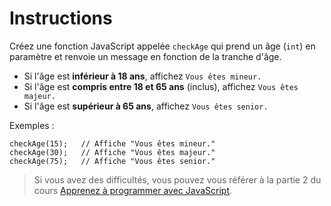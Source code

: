 # Instructions

Créez une fonction JavaScript appelée `checkAge` qui prend un âge (`int`) en paramètre et renvoie un message en fonction de la tranche d'âge.

- Si l'âge est **inférieur à 18 ans**, affichez `Vous êtes mineur.`
- Si l'âge est **compris entre 18 et 65 ans** (inclus), affichez `Vous êtes majeur.`
- Si l'âge est **supérieur à 65 ans**, affichez `Vous êtes senior.`

Exemples :

```
checkAge(15);   // Affiche "Vous êtes mineur."
checkAge(30);   // Affiche "Vous êtes majeur."
checkAge(75);   // Affiche "Vous êtes senior."
```

> Si vous avez des difficultés, vous pouvez vous référer à la partie 2 du cours [Apprenez à programmer avec JavaScript](https://openclassrooms.com/fr/courses/7696886-apprenez-a-programmer-avec-javascript/8205116-apprehendez-la-logique-de-programmation).
